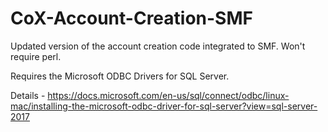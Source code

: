 # CoX-Account-Creation-SMF
Updated version of the account creation code integrated to SMF. Won't require perl.

Requires the Microsoft ODBC Drivers for SQL Server. 

Details - https://docs.microsoft.com/en-us/sql/connect/odbc/linux-mac/installing-the-microsoft-odbc-driver-for-sql-server?view=sql-server-2017
